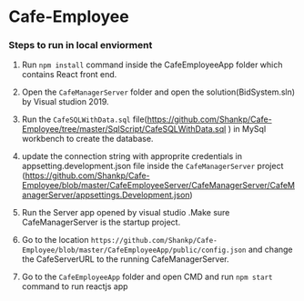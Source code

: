 # Cafe-Employee

### Steps to run in local enviorment

1. Run `npm install` command inside the CafeEmployeeApp folder which contains React front end.

2. Open the `CafeManagerServer` folder and open the solution(BidSystem.sln) by Visual studion 2019.

3. Run the `CafeSQLWithData.sql` file(https://github.com/Shankp/Cafe-Employee/tree/master/SqlScript/CafeSQLWithData.sql ) in MySql workbench to create the database.

4. update the connection string with approprite credentials in appsetting.development.json file inside the `CafeManagerServer` project (https://github.com/Shankp/Cafe-Employee/blob/master/CafeEmployeeServer/CafeManagerServer/CafeManagerServer/appsettings.Development.json)

3. Run the Server app opened by visual studio .Make sure CafeManagerServer is the startup project.

4. Go to the location `https://github.com/Shankp/Cafe-Employee/blob/master/CafeEmployeeApp/public/config.json` and change the CafeServerURL to the running CafeManagerServer.

5. Go to the `CafeEmployeeApp` folder and open CMD and run `npm start` command to run reactjs app
 
